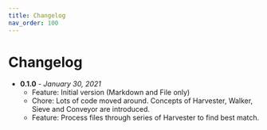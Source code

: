 ```yaml
---
title: Changelog
nav_order: 100
---
```


# Changelog

- **0.1.0** - *January 30, 2021*
    - Feature: Initial version (Markdown and File only)
    - Chore: Lots of code moved around. Concepts of Harvester, Walker, Sieve and Conveyor are introduced.
    - Feature: Process files through series of Harvester to find best match.